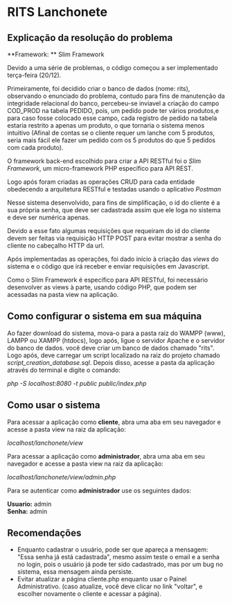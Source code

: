 # RITS Lanchonete   

## Explicação da resolução do problema  

**Framework: ** Slim Framework  


Devido a uma série de problemas, o código começou a ser implementado terça-feira (20/12).  

Primeiramente, foi decidido criar o banco de dados (nome: rits), observando o enunciado do problema, contudo para fins de manutenção da integridade relacional do banco, percebeu-se inviavel a criação do campo COD_PROD na tabela PEDIDO, pois, um pedido pode ter vários produtos,e para caso fosse colocado esse campo, cada registro de pedido na tabela estaria restrito a apenas um produto, o que tornaria o sistema menos intuitivo (Afinal de contas se o cliente requer um lanche com 5 produtos, seria mais fácil ele fazer um pedido com os 5 produtos do que 5 pedidos com cada produto).  


O framework back-end escolhido para criar a API RESTful foi o *Slim Framework*, um micro-framework PHP específico para API REST.  

Logo após foram criadas as operações CRUD para cada entidade obedecendo a arquitetura RESTful e testadas usando o aplicativo *Postman*  

Nesse sistema desenvolvido, para fins de simplificação, o id do cliente é a sua própria senha, que deve ser cadastrada assim que ele loga no sistema e deve ser numérica apenas.  

Devido a esse fato algumas requisições que requeiram do id do cliente devem ser feitas via requisição HTTP POST para evitar mostrar a senha do cliente no cabeçalho HTTP da url.  

Após implementadas as operações, foi dado início à criação das *views* do sistema e o código que irá receber e enviar requisições em Javascript.  
  

Como o Slim Framework é específico para API RESTful, foi necessário desenvolver as views à parte, usando código PHP, que podem ser acessadas na pasta view na aplicação.  

## Como configurar o sistema em sua máquina  

Ao fazer download do sistema, mova-o para a pasta raiz do WAMPP (www), LAMPP ou XAMPP (htdocs), logo após, ligue o servidor Apache e o servidor do banco de dados. você deve criar um banco de dados chamado "rits".  
Logo após, deve carregar um script localizado na raiz do projeto chamado *script_creation_database.sql*. Depois disso, acesse a pasta da aplicação através do terminal e digite o comando:  

*php -S localhost:8080 -t public public/index.php*  

## Como usar o sistema  

Para acessar a aplicação como **cliente**, abra uma aba em seu navegador e acesse a pasta view na raiz da aplicação:  

*localhost/lanchonete/view*  

Para acessar a aplicação como **administrador**, abra uma aba em seu navegador e acesse a pasta view na raiz da aplicação:  

*localhost/lanchonete/view/admin.php*  

Para se autenticar como **administrador** use os seguintes dados:  

**Usuario:** admin  
**Senha:** admin  

## Recomendações  

* Enquanto cadastrar o usuário, pode ser que apareça a mensagem: "Essa senha já está cadastrada", mesmo assim teste o email e a senha no login, pois o usuário já pode ter sido cadastrado, mas por um bug no sistema, essa mensagem ainda persiste.
* Evitar atualizar a página cliente.php enquanto usar o Painel Administrativo. (caso atualize, você deve clicar no link "voltar", e escolher novamente o cliente e acessar a página).








